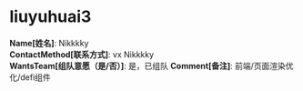 # liuyuhuai3

**Name[姓名]**: Nikkkky  
**ContactMethod[联系方式]**: vx Nikkkky  
**WantsTeam[组队意愿（是/否）]**: 是，已组队
**Comment[备注]**: 前端/页面渲染优化/defi组件  
